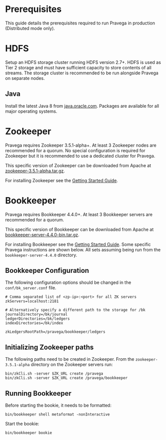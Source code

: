 <!--
Copyright (c) 2017 Dell Inc., or its subsidiaries. All Rights Reserved.

Licensed under the Apache License, Version 2.0 (the "License");
you may not use this file except in compliance with the License.
You may obtain a copy of the License at

    http://www.apache.org/licenses/LICENSE-2.0
-->
# Prerequisites

This guide details the prerequisites required to run Pravega in production (Distributed mode only).

# HDFS

Setup an HDFS storage cluster running HDFS version 2.7+. HDFS is used as Tier 2 storage and must have 
sufficient capacity to store contents of all streams. The storage cluster is recommended to be run
alongside Pravega on separate nodes.

## Java

Install the latest Java 8 from [java.oracle.com](http://java.oracle.com). Packages are available
for all major operating systems.

# Zookeeper

Pravega requires Zookeeper 3.5.1-alpha+. At least 3 Zookeeper nodes are recommended for a quorum. No special
configuration is required for Zookeeper but it is recommended to use a dedicated cluster for Pravega.

This specific version of Zookeeper can be downloaded from Apache at [zookeeper-3.5.1-alpha.tar.gz](http://www.apache.org/dist/zookeeper/zookeeper-3.5.1-alpha/zookeeper-3.5.1-alpha.tar.gz).

For installing Zookeeper see the [Getting Started Guide](http://zookeeper.apache.org/doc/r3.5.1-alpha/zookeeperStarted.html).

# Bookkeeper

Pravega requires Bookkeeper 4.4.0+. At least 3 Bookkeeper servers are recommended for a quorum.

This specific version of Bookkeeper can be downloaded from Apache at [bookkeeper-server-4.4.0-bin.tar.gz](http://www.apache.org/dist/bookkeeper/bookkeeper-4.4.0/bookkeeper-server-4.4.0-bin.tar.gz).

For installing Bookkeeper see the [Getting Started Guide](http://bookkeeper.apache.org/docs/r4.4.0/bookkeeperStarted.html).
Some specific Pravega instructions are shown below. All sets assuming being run from the `bookkeeper-server-4.4.0` directory.

## Bookkeeper Configuration

The following configuration options should be changed in the `conf/bk_server.conf` file.

```
# Comma separated list of <zp-ip>:<port> for all ZK servers
zkServers=localhost:2181

# Alternatively specify a different path to the storage for /bk
journalDirectory=/bk/journal
ledgerDirectories=/bk/ledgers
indexDirectories=/bk/index

zkLedgersRootPath=/pravega/bookkeeper/ledgers
```

## Initializing Zookeeper paths

The following paths need to be created in Zookeeper. From the `zookeeper-3.5.1-alpha` directory on the Zookeeper servers run:

```
bin/zkCli.sh -server $ZK_URL create /pravega
bin/zkCli.sh -server $ZK_URL create /pravega/bookkeeper
```

## Running Bookkeeper

Before starting the bookie, it needs to be formatted:

```
bin/bookkeeper shell metaformat -nonInteractive
```

Start the bookie:

```
bin/bookkeeper bookie
```
